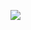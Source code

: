 <img 
  src="https://latex.codecogs.com/svg.image?](https://www.quicklatex.com
    m_{1\oplus2}(A)%20=%20\frac{1}{1-K}\sum_{B\cap%20C=A}m_1(B)m_2(C)"/>
